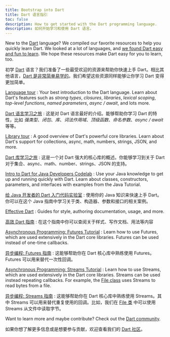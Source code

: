 ```yaml
---
title: Bootstrap into Dart
title: Dart 语言指引
toc: false
description: How to get started with the Dart programming language.
description: 如何开始学习和使用 Dart 语言。
---
```


New to the [Dart]({{site.dart-site}}) language?
We compiled our favorite resources to
help you quickly learn Dart.
We looked at a lot of languages, and [we found Dart easy
and fun to learn](/docs/resources/faq#why-did-flutter-choose-to-use-dart).
We hope these resources make Dart easy for you to learn, too.

初学 [Dart]({{site.dart-site}}) 语言？我们准备了一些最受欢迎的资源来帮助你快速上手 Dart。相比其他语言，[Dart 是非常简单易学的](/docs/resources/faq#why-did-flutter-choose-to-use-dart)。我们希望这些资源同样能够让你学习 Dart 变得更加简单。

[Language tour]({{site.dart-site}}/guides/language/language-tour)
: Your best introduction to the Dart language. Learn about Dart's
  features such as _strong types_, _closures_, _libraries_, _lexical scoping_,
  _top-level functions_, _named parameters_, _async / await_, and lots more.
  
[Dart 语言学习之旅]({{site.dart-site}}/guides/language/language-tour)
: 这是对 Dart 语言最好的介绍。能够帮助你学习 Dart 的特性，比如 _强类型_、_闭包_、_库_、_词法作用域_、_顶级函数_、_命名参数_、_async / await_　等等。

[Library tour]({{site.dart-site}}/guides/libraries/library-tour)
: A good overview of Dart's powerful core libraries. Learn about
  Dart's support for collections, async, math, numbers, strings, JSON, and more.

[Dart 库学习之旅]({{site.dart-site}}/guides/libraries/library-tour)
: 这是一个对 Dart 强大的核心库的概述。你能够学习到关于 Dart 对于集合、async、math、number、strings、JSON 的支持。

[Intro to Dart for Java Developers Codelab]({{site.codelabs}}/codelabs/from-java-to-dart)
: Use your Java knowledge to get up and running quickly with Dart. Learn about
  classes, constructors, parameters, and interfaces with examples from the Java
  Tutorial.

[给 Java 开发者的 Dart 入门代码实验室]({{site.codelabs}}/codelabs/from-java-to-dart)
: 使用你的 Java 知识来快速上手 Dart。你可以在这个 Java 指南中学习关于类、构造器、参数和接口的相关案例。

[Effective Dart]({{site.dart-site}}/guides/language/effective-dart)
: Guides for style, authoring documentation, usage, and more.

[高效 Dart 指南]({{site.dart-site}}/guides/language/effective-dart)
: 在这个指南中你可以查阅关于样式、写作文档、用法等内容

[Asynchronous Programming: Futures Tutorial]({{site.dart-site}}/tutorials/language/futures)
: Learn how to use Futures, which are used extensively in the Dart core
  libraries.  Futures can be used instead of one-time callbacks.

[异步编程: Futures 指南]({{site.dart-site}}/tutorials/language/futures)
: 这能够帮助你在 Dart 核心库中熟练使用 Futures。Futures 可以用来替代一次性回调。

[Asynchronous Programming: Streams Tutorial]({{site.dart-site}}/docs/tutorials/streams)
: Learn how to use Streams, which are used extensively in the Dart core
  libraries. Streams can be used instead repeating callbacks.
  For example, the
  [File class]({{site.api}}/flutter/dart-io/File-class.html)
  uses Streams to read bytes from a file.

[异步编程: Streams 指南]({{site.dart-site}}/docs/tutorials/streams)
: 这能够帮助你在 Dart 核心库中熟练使用 Streams。其中 Streams 可以用来替代重复使用的回调。比如，我们在 [File 类]({{site.api}}/flutter/dart-io/File-class.html) 中可以使用 Streams 从文件中读取字节。

Want to learn more and maybe contribute? Check out the
[Dart community]({{site.dart-site}}/community).

如果你想了解更多信息或是想要参与贡献，欢迎查看我们的 [Dart 社区]({{site.dart-site}}/community)。
